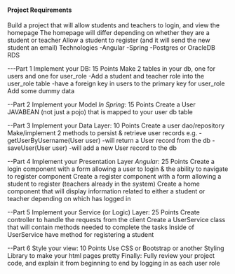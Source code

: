 #### Project Requirements

Build a project that will allow students and teachers to login, and view the homepage
The homepage will differ depending on whether they are a student or teacher
Allow a student to register (and it will send the new student an email)
Technologies
-Angular
-Spring
-Postgres or OracleDB RDS

---Part 1 Implement your DB: 15 Points
Make 2 tables in your db, one for users and one for user_role
    -Add a student and teacher role into the user_role table
    -have a foreign key in users to the primary key for user_role
Add some dummy data

--Part 2 Implement your Model *In Spring*: 15 Points
Create a User JAVABEAN (not just a pojo) that is mapped to your user db table

--Part 3 Implement your Data Layer: 10 Points
Create a user dao/repository
Make/implement 2 methods to persist & retrieve user records
      e.g.
    -getUserByUsername(User user) -will return a User record from the db
    -saveUser(User user) -will add a new User record to the db

--Part 4 Implement your Presentation Layer *Angular*: 25 Points
Create a login component with a form allowing a user to login 
    & the ability to navigate to register component
Create a register component with a form allowing a student to register (teachers already in the system)
Create a home component that will display information related to either a student or teacher
    depending on which has logged in

--Part 5 Implement your Service (or Logic) Layer: 25 Points
Create controller to handle the requests from the client
Create a UserService class that will contain methods needed to complete the tasks
Inside of UserService have method for registering a student
        
--Part 6 Style your view: 10 Points
Use CSS or Bootstrap or another Styling Library to make your html pages pretty
Finally:
Fully review your project code, and explain it from beginning to end by logging in as each user role
